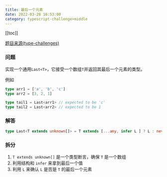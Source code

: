 ```yaml
---
title: 最后一个元素
date: 2022-03-28 16:53:00
category: typescript-challenge>middle
---
```


[[toc]]

[题目来源(type-challenges)](https://github.com/type-challenges/type-challenges/blob/master/questions/12-medium-chainable-options/README.zh-CN.md)
### 问题
实现一个通用`Last<T>`，它接受一个数组`T`并返回其最后一个元素的类型。

例如

```typescript
type arr1 = ['a', 'b', 'c']
type arr2 = [3, 2, 1]

type tail1 = Last<arr1> // expected to be 'c'
type tail2 = Last<arr2> // expected to be 1
```

### 解答

```typescript
type Last<T extends unknown[]> = T extends [...any, infer L ] ? L : never
```

### 拆分
1. `T extends unknown[]` 是一个类型断言，确保 `T` 是一个数组
2. 利用结构和 `infer` 来拿到最后一个值
3. 利用 `L` 来确认 `L` 是否是 `T` 的最后一个元素
